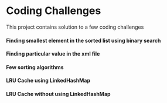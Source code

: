 # Coding Challenges
This project contains solution to a few coding challenges

#### Finding smallest element in the sorted list using binary search
#### Finding particular value in the xml file
#### Few sorting algorithms
#### LRU Cache using LinkedHashMap
#### LRU Cache without using LinkedHashMap
